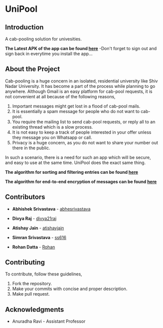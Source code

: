 
# UniPool

## Introduction
A cab-pooling solution for univesities.

**The Latest APK of the app can be found [here](https://drive.google.com/open?id=1GlWsl18QL_FKUPz0u2B4vVFZ97shXbbv)**
-Don't forget to sign out and sign back in everytime you install the app...

## About the Project
Cab-pooling is a huge concern in an isolated, residential university like Shiv Nadar University. It has become a part of the process while planning to go anywhere. Although Gmail is an easy platform for cab-pool requests, it is not convenient at all because of the following reasons,
1. Important messages might get lost in a flood of cab-pool mails.
2. It is essentially a spam message for people who do not want to cab-pool.
3. You require the mailing list to send cab-pool requests, or reply all to an existing thread which is a slow process.
4. It is not easy to keep a track of people interested in your offer unless they message you on Whatsapp or call.
5. Privacy is a huge concern, as you do not want to share your number out there in the public.

In such a scenario, there is a need for such an app which will be secure, and easy to use at the same time. UniPool does the exact same thing.

**The algorithm for sorting and filtering entries can be found [here](https://www.dropbox.com/s/ed4oc9l1tmvzl09/Sorting_Algorithm.pdf?dl=0)**

**The algorithm for end-to-end encryption of messages can be found [here](https://www.dropbox.com/s/h2967njbvqtfd1q/Encryption%20Algorithm.pdf?dl=0)**

## Contributors 
 
* **Abhishek Srivastava** - [abhesrivastava](https://github.com/abhesrivastava)
 
* **Divya Raj**           - [divya21raj](https://github.com/divya21raj)
 
* **Atishay Jain**        - [atishayjain](https://github.com/atishayjain708)
 
* **Simran Srivastava**   - [ss616](https://github.com/ss616)
 
* **Rohan Datta**         - [Rohan](https://github.com/Rohan-Datta)

## Contributing 
To contribute, follow these guidelines,
1. Fork the repository.
2. Make your commits with concise and proper description.
3. Make pull request.

## Acknowledgments 
* Anuradha Ravi - Assistant Professor
